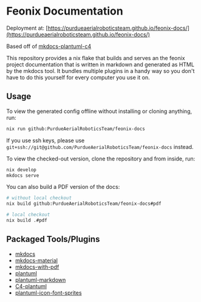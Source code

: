 # Feonix Documentation

Deployment at: [https://purdueaerialroboticsteam.github.io/feonix-docs/](https://purdueaerialroboticsteam.github.io/feonix-docs/)


Based off of [mkdocs-plantuml-c4](https://github.com/tfc/mkdocs-plantuml-c4/tree/main)

This repository provides a nix flake that builds and serves an the feonix
project documentation that is written in markdown and generated as HTML
by the mkdocs tool. It bundles multiple plugins in a handy way so you don't
have to do this yourself for every computer you use it on.

## Usage

To view the generated config offline without installing or cloning anything,
run:

```sh
nix run github:PurdueAerialRoboticsTeam/feonix-docs
```

If you use ssh keys, please use `git+ssh://git@github.com/PurdueAerialRoboticsTeam/feonix-docs` instead.

To view the checked-out version, clone the repository and from inside, run:

```sh
nix develop
mkdocs serve
```

You can also build a PDF version of the docs:

```sh
# without local checkout
nix build github:PurdueAerialRoboticsTeam/feonix-docs#pdf

# local checkout
nix build .#pdf
```

## Packaged Tools/Plugins

- [mkdocs](https://www.mkdocs.org/)
- [mkdocs-material](https://squidfunk.github.io/mkdocs-material/)
- [mkdocs-with-pdf](https://github.com/orzih/mkdocs-with-pdf)
- [plantuml](https://plantuml.com/)
- [plantuml-markdown](https://github.com/mikitex70/plantuml-markdown)
- [C4-plantuml](https://github.com/plantuml-stdlib/C4-PlantUML)
- [plantuml-icon-font-sprites](https://github.com//tupadr3/plantuml-icon-font-sprites)

